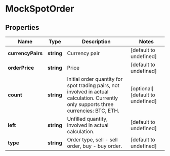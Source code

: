 # MockSpotOrder

## Properties

Name | Type | Description | Notes
------------ | ------------- | ------------- | -------------
**currencyPairs** | **string** | Currency pair | [default to undefined]
**orderPrice** | **string** | Price | [default to undefined]
**count** | **string** | Initial order quantity for spot trading pairs, not involved in actual calculation.  Currently only supports three currencies: BTC, ETH. | [optional] [default to undefined]
**left** | **string** | Unfilled quantity, involved in actual calculation. | [default to undefined]
**type** | **string** | Order type, sell - sell order, buy - buy order. | [default to undefined]

